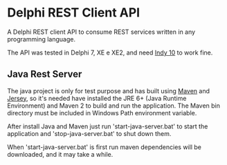 Delphi REST Client API
======================

A Delphi REST client API to consume REST services written in any programming language.

The API was tested in Delphi 7, XE e XE2, and need [Indy 10](http://www.indyproject.org/index.en.aspx) to work fine.

Java Rest Server
----------------
	
The java project is only for test purpose and has built using [Maven](http://maven.apache.org) and [Jersey](http://jersey.java.net), so it's needed have installed the JRE 6+ (Java Runtime Environment) and Maven 2 to build and run the application. The Maven bin directory must be included in Windows Path environment variable.

After install Java and Maven just run 'start-java-server.bat' to start the application and 'stop-java-server.bat' to shut down them.
	
When 'start-java-server.bat' is first run maven dependencies will be downloaded, and it may take a while.

